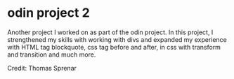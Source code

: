 # odin project 2
Another project I worked on as part of the odin project. In this project, I strengthened my skills with working with divs and 
expanded my experience with HTML tag blockquote, css tag before and after, in css with transform and transition and much more.

Credit: Thomas Sprenar
